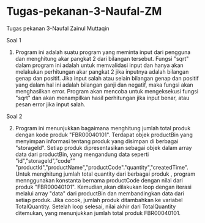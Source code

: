 # Tugas-pekanan-3-Naufal-ZM
Tugas pekanan 3-Naufal Zainul Muttaqin

Soal 1
1. Program ini adalah suatu program yang meminta input dari pengguna dan menghitung akar pangkat 2 dari bilangan tersebut. Fungsi "sqrt" dalam program ini adalah untuk memvalidasi input dan hanya akan melakukan perhitungan akar pangkat 2 jika inputnya adalah bilangan genap dan positif. Jika input salah atau selain bilangan genap dan positif yang dalam hal ini adalah bilangan ganji dan negatif, maka fungsi akan menghasilkan error. Program akan mencoba untuk mengeksekusi fungsi "sqrt" dan akan menampilkan hasil perhitungan jika input benar, atau pesan error jika input salah.

Soal 2

2. Program ini menunjukkan bagaimana menghitung jumlah total produk dengan kode produk "FBR00040101". Terdapat objek productBin yang menyimpan informasi tentang produk yang disimpan di berbagai "storageId". Setiap produk dipresentasikan sebagai objek dalam array data dari productBin, yang mengandung data seperti  "id","storageId","code"" "productId","productName","productCode"."quantity","createdTime". Untuk menghitung jumlah total quantity dari berbagai produk , program mennggunakan konstanta bernama productCode dengan nilai dari produk "FBR00040101". Kemudian,akan dilakukan loop dengan iterasi melalui array "data" dari productBin dan membandingkan data dari setiap produk. Jika cocok, jumlah produk ditambahkan ke variabel TotalQuantity. Setelah loop selesai, nilai akhir dari TotalQuantity ditemukan, yang menunjukkan jumlah total produk FBR00040101.
